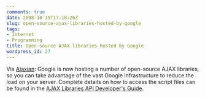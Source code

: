 ```yaml
---
comments: true
date: 2008-10-15T17:18:26Z
slug: open-source-ajax-libraries-hosted-by-google
tags:
- Internet
- Programming
title: Open-source AJAX libraries hosted by Google
wordpress_id: 27
---
```


Via [Ajaxian](http://ajaxian.com/archives/announcing-ajax-libraries-api-speed-up-your-ajax-apps-with-googles-infrastructure): Google is now hosting a number of open-source AJAX libraries, so you can take advantage of the vast Google infrastructure to reduce the load on your server. Complete details on how to access the script files can be found in the [AJAX Libraries API Developer's Guide](http://code.google.com/apis/ajaxlibs/documentation/).
